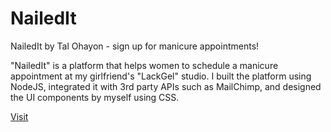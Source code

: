 # NailedIt
NailedIt by Tal Ohayon - sign up for manicure appointments!

"NailedIt" is a platform that helps women to schedule a manicure appointment at my girlfriend's "LackGel" studio. 
I built the platform using NodeJS, integrated it with 3rd party APIs such as MailChimp, and designed the UI components by myself using CSS. 


<a href='https://naileditbyto.herokuapp.com/'>Visit</a>
